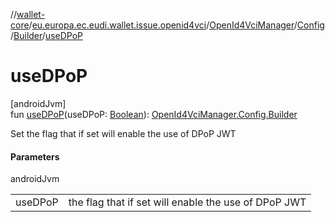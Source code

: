 //[wallet-core](../../../../../index.md)/[eu.europa.ec.eudi.wallet.issue.openid4vci](../../../index.md)/[OpenId4VciManager](../../index.md)/[Config](../index.md)/[Builder](index.md)/[useDPoP](use-d-po-p.md)

# useDPoP

[androidJvm]\
fun [useDPoP](use-d-po-p.md)(useDPoP: [Boolean](https://kotlinlang.org/api/latest/jvm/stdlib/kotlin/-boolean/index.html)): [OpenId4VciManager.Config.Builder](index.md)

Set the flag that if set will enable the use of DPoP JWT

#### Parameters

androidJvm

| | |
|---|---|
| useDPoP | the flag that if set will enable the use of DPoP JWT |
